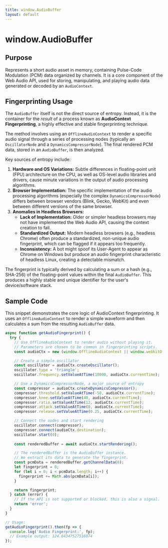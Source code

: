 ```yaml
---
title: window.AudioBuffer
layout: default
---
```

# window.AudioBuffer
## Purpose
Represents a short audio asset in memory, containing Pulse-Code Modulation (PCM) data organized by channels. It is a core component of the Web Audio API, used for storing, manipulating, and playing audio data generated or decoded by an `AudioContext`.

## Fingerprinting Usage
The `AudioBuffer` itself is not the direct source of entropy. Instead, it is the container for the *result* of a process known as **AudioContext Fingerprinting**, a highly effective and stable fingerprinting technique.

The method involves using an `OfflineAudioContext` to render a specific audio signal through a series of processing nodes (typically an `OscillatorNode` and a `DynamicsCompressorNode`). The final rendered PCM data, stored in an `AudioBuffer`, is then analyzed.

Key sources of entropy include:
1.  **Hardware and OS Variations:** Subtle differences in floating-point unit (FPU) architecture on the CPU, as well as OS-level audio libraries and drivers, cause minute variations in the output of audio processing algorithms.
2.  **Browser Implementation:** The specific implementation of the audio processing algorithms (especially the complex `DynamicsCompressorNode`) differs between browser vendors (Blink, Gecko, WebKit) and even between different versions of the same browser.
3.  **Anomalies in Headless Browsers:**
    *   **Lack of Implementation:** Older or simpler headless browsers may not have implemented the Web Audio API, causing the context creation to fail.
    *   **Standardized Output:** Modern headless browsers (e.g., headless Chrome) often produce a standardized, non-unique audio fingerprint, which can be flagged if it appears too frequently.
    *   **Inconsistency:** A bot might spoof its User-Agent to appear as Chrome on Windows but produce an audio fingerprint characteristic of headless Linux, creating a detectable mismatch.

The fingerprint is typically derived by calculating a sum or a hash (e.g., SHA-256) of the floating-point values within the final `AudioBuffer`. This produces a highly stable and unique identifier for the user's device/software stack.

## Sample Code
This snippet demonstrates the core logic of AudioContext fingerprinting. It uses an `OfflineAudioContext` to render a simple waveform and then calculates a sum from the resulting `AudioBuffer` data.

```javascript
async function getAudioFingerprint() {
  try {
    // Use OfflineAudioContext to render audio without playing it.
    // Parameters are chosen to be common in fingerprinting scripts.
    const audioCtx = new (window.OfflineAudioContext || window.webkitOfflineAudioContext)(1, 44100, 44100);

    // Create a simple oscillator
    const oscillator = audioCtx.createOscillator();
    oscillator.type = 'triangle';
    oscillator.frequency.setValueAtTime(10000, audioCtx.currentTime);

    // Use a DynamicsCompressorNode, a major source of entropy
    const compressor = audioCtx.createDynamicsCompressor();
    compressor.threshold.setValueAtTime(-50, audioCtx.currentTime);
    compressor.knee.setValueAtTime(40, audioCtx.currentTime);
    compressor.ratio.setValueAtTime(12, audioCtx.currentTime);
    compressor.attack.setValueAtTime(0, audioCtx.currentTime);
    compressor.release.setValueAtTime(0.25, audioCtx.currentTime);

    // Connect the nodes and start rendering
    oscillator.connect(compressor);
    compressor.connect(audioCtx.destination);
    oscillator.start(0);
    
    const renderedBuffer = await audioCtx.startRendering();

    // The renderedBuffer is the AudioBuffer instance.
    // We extract its data to generate the fingerprint.
    const pcmData = renderedBuffer.getChannelData(0);
    let fingerprint = 0;
    for (let i = 0; i < pcmData.length; i++) {
      fingerprint += Math.abs(pcmData[i]);
    }

    return fingerprint;
  } catch (error) {
    // If the API is not supported or blocked, this is also a signal.
    return 'error';
  }
}

// Usage:
getAudioFingerprint().then(fp => {
  console.log('Audio Fingerprint:', fp);
  // Example output: 124.04347527516074
});
```